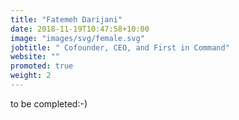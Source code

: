 ```yaml
---
title: "Fatemeh Darijani"
date: 2018-11-19T10:47:58+10:00
image: "images/svg/female.svg"
jobtitle: " Cofounder, CEO, and First in Command"
website: ""
promoted: true
weight: 2
---
```


to be completed:-)
